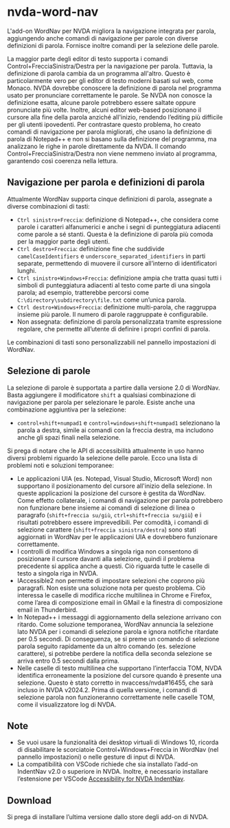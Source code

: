 # nvda-word-nav
L'add-on WordNav per NVDA migliora la navigazione integrata per parola, aggiungendo anche comandi di navigazione per parole con diverse definizioni di parola. Fornisce inoltre comandi per la selezione delle parole.

La maggior parte degli editor di testo supporta i comandi Control+FrecciaSinistra/Destra per la navigazione per parola. Tuttavia, la definizione di parola cambia da un programma all'altro. Questo è particolarmente vero per gli editor di testo moderni basati sul web, come Monaco. NVDA dovrebbe conoscere la definizione di parola nel programma usato per pronunciare correttamente le parole. Se NVDA non conosce la definizione esatta, alcune parole potrebbero essere saltate oppure pronunciate più volte. Inoltre, alcuni editor web-based posizionano il cursore alla fine della parola anziché all'inizio, rendendo l’editing più difficile per gli utenti ipovedenti. Per contrastare questo problema, ho creato comandi di navigazione per parola migliorati, che usano la definizione di parola di Notepad++ e non si basano sulla definizione del programma, ma analizzano le righe in parole direttamente da NVDA. Il comando Control+FrecciaSinistra/Destra non viene nemmeno inviato al programma, garantendo così coerenza nella lettura.

## Navigazione per parola e definizioni di parola

Attualmente WordNav supporta cinque definizioni di parola, assegnate a diverse combinazioni di tasti:

- `Ctrl sinistro+Freccia`: definizione di Notepad++, che considera come parole i caratteri alfanumerici e anche i segni di punteggiatura adiacenti come parole a sé stanti. Questa è la definizione di parola più comoda per la maggior parte degli utenti.
- `Ctrl destro+Freccia`: definizione fine che suddivide `camelCaseIdentifiers` e `underscore_separated_identifiers` in parti separate, permettendo di muovere il cursore all’interno di identificatori lunghi.
- `Ctrl sinistro+Windows+Freccia`: definizione ampia che tratta quasi tutti i simboli di punteggiatura adiacenti al testo come parte di una singola parola; ad esempio, tratterebbe percorsi come `C:\directory\subdirectory\file.txt` come un’unica parola.
- `Ctrl destro+Windows+Freccia`: definizione multi-parola, che raggruppa insieme più parole. Il numero di parole raggruppate è configurabile.
- Non assegnata: definizione di parola personalizzata tramite espressione regolare, che permette all’utente di definire i propri confini di parola.

Le combinazioni di tasti sono personalizzabili nel pannello impostazioni di WordNav.

## Selezione di parole

La selezione di parole è supportata a partire dalla versione 2.0 di WordNav. Basta aggiungere il modificatore `shift` a qualsiasi combinazione di navigazione per parola per selezionare le parole. Esiste anche una combinazione aggiuntiva per la selezione:

* `control+shift+numpad1` e `control+windows+shift+numpad1` selezionano la parola a destra, simile ai comandi con la freccia destra, ma includono anche gli spazi finali nella selezione.

Si prega di notare che le API di accessibilità attualmente in uso hanno diversi problemi riguardo la selezione delle parole. Ecco una lista di problemi noti e soluzioni temporanee:

* Le applicazioni UIA (es. Notepad, Visual Studio, Microsoft Word) non supportano il posizionamento del cursore all'inizio della selezione. In queste applicazioni la posizione del cursore è gestita da WordNav. Come effetto collaterale, i comandi di navigazione per parola potrebbero non funzionare bene insieme ai comandi di selezione di linea o paragrafo (`shift+freccia su/giù`, `ctrl+shift+freccia su/giù`) e i risultati potrebbero essere imprevedibili. Per comodità, i comandi di selezione carattere (`shift+freccia sinistra/destra`) sono stati aggiornati in WordNav per le applicazioni UIA e dovrebbero funzionare correttamente.
* I controlli di modifica Windows a singola riga non consentono di posizionare il cursore davanti alla selezione, quindi il problema precedente si applica anche a questi. Ciò riguarda tutte le caselle di testo a singola riga in NVDA.
* IAccessible2 non permette di impostare selezioni che coprono più paragrafi. Non esiste una soluzione nota per questo problema. Ciò interessa le caselle di modifica ricche multilinea in Chrome e Firefox, come l’area di composizione email in GMail e la finestra di composizione email in Thunderbird.
* In Notepad++ i messaggi di aggiornamento della selezione arrivano con ritardo. Come soluzione temporanea, WordNav annuncia la selezione lato NVDA per i comandi di selezione parola e ignora notifiche ritardate per 0.5 secondi. Di conseguenza, se si preme un comando di selezione parola seguito rapidamente da un altro comando (es. selezione carattere), si potrebbe perdere la notifica della seconda selezione se arriva entro 0.5 secondi dalla prima.
* Nelle caselle di testo multilinea che supportano l’interfaccia TOM, NVDA identifica erroneamente la posizione del cursore quando è presente una selezione. Questo è stato corretto in nvaccess/nvda#16455, che sarà incluso in NVDA v2024.2. Prima di quella versione, i comandi di selezione parola non funzioneranno correttamente nelle caselle TOM, come il visualizzatore log di NVDA.

## Note

- Se vuoi usare la funzionalità dei desktop virtuali di Windows 10, ricorda di disabilitare le scorciatoie Control+Windows+Freccia in WordNav (nel pannello impostazioni) o nelle gesture di input di NVDA.
- La compatibilità con VSCode richiede che sia installato l’add-on IndentNav v2.0 o superiore in NVDA. Inoltre, è necessario installare l’estensione per VSCode [Accessibility for NVDA IndentNav](https://marketplace.visualstudio.com/items?itemName=TonyMalykh.nvda-indent-nav-accessibility).

## Download

Si prega di installare l’ultima versione dallo store degli add-on di NVDA.
